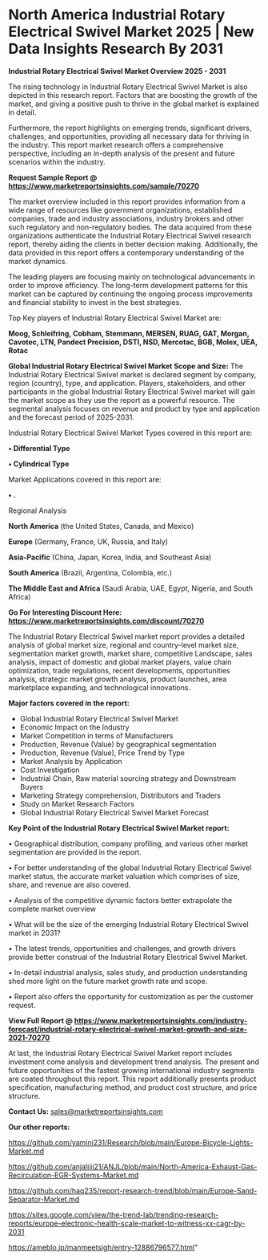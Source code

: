 # North America Industrial Rotary Electrical Swivel Market 2025 | New Data Insights Research By 2031

<Strong> Industrial Rotary Electrical Swivel Market Overview 2025 - 2031</strong>

The rising technology in Industrial Rotary Electrical Swivel Market is also depicted in this research report. Factors that are boosting the growth of the market, and giving a positive push to thrive in the global market is explained in detail.

Furthermore, the report highlights on emerging trends, significant drivers, challenges, and opportunities, providing all necessary data for thriving in the industry. This report market research offers a comprehensive perspective, including an in-depth analysis of the present and future scenarios within the industry.

<strong>Request Sample Report @ <a href=https://www.marketreportsinsights.com/sample/70270>https://www.marketreportsinsights.com/sample/70270</a></strong>

The market overview included in this report provides information from a wide range of resources like government organizations, established companies, trade and industry associations, industry brokers and other such regulatory and non-regulatory bodies. The data acquired from these organizations authenticate the Industrial Rotary Electrical Swivel research report, thereby aiding the clients in better decision making. Additionally, the data provided in this report offers a contemporary understanding of the market dynamics.

The leading players are focusing mainly on technological advancements in order to improve efficiency. The long-term development patterns for this market can be captured by continuing the ongoing process improvements and financial stability to invest in the best strategies.

Top Key players of Industrial Rotary Electrical Swivel Market are:

<strong>Moog, Schleifring, Cobham, Stemmann, MERSEN, RUAG, GAT, Morgan, Cavotec, LTN, Pandect Precision, DSTI, NSD, Mercotac, BGB, Molex, UEA, Rotac</strong>

<strong><b>Global Industrial Rotary Electrical Swivel Market Scope and Size:</b></strong>
The Industrial Rotary Electrical Swivel market is declared segment by company, region (country), type, and application. Players, stakeholders, and other participants in the global Industrial Rotary Electrical Swivel market will gain the market scope as they use the report as a powerful resource. The segmental analysis focuses on revenue and product by type and application and the forecast period of 2025-2031.

Industrial Rotary Electrical Swivel Market Types covered in this report are:

<strong>• Differential Type

• Cylindrical Type</strong>

Market Applications covered in this report are:

<strong>• .</strong> 

Regional Analysis

<strong>North America</strong> (the United States, Canada, and Mexico)

<strong>Europe</strong> (Germany, France, UK, Russia, and Italy)

<strong>Asia-Pacific</strong> (China, Japan, Korea, India, and Southeast Asia)

<strong>South America</strong> (Brazil, Argentina, Colombia, etc.)

<strong>The Middle East and Africa</strong> (Saudi Arabia, UAE, Egypt, Nigeria, and South Africa)

<strong>Go For Interesting Discount Here: <a href=https://www.marketreportsinsights.com/discount/70270>https://www.marketreportsinsights.com/discount/70270</a></strong>

The Industrial Rotary Electrical Swivel market report provides a detailed analysis of global market size, regional and country-level market size, segmentation market growth, market share, competitive Landscape, sales analysis, impact of domestic and global market players, value chain optimization, trade regulations, recent developments, opportunities analysis, strategic market growth analysis, product launches, area marketplace expanding, and technological innovations.

<strong><b>Major factors covered in the report:</b></strong>
<ul>
  <li>Global Industrial Rotary Electrical Swivel Market </li>
  <li>Economic Impact on the Industry</li>
  <li>Market Competition in terms of Manufacturers</li>
  <li>Production, Revenue (Value) by geographical segmentation</li>
  <li>Production, Revenue (Value), Price Trend by Type</li>
  <li>Market Analysis by Application</li>
  <li>Cost Investigation</li>
  <li>Industrial Chain, Raw material sourcing strategy and Downstream Buyers</li>
  <li>Marketing Strategy comprehension, Distributors and Traders</li>
  <li>Study on Market Research Factors</li>
  <li>Global Industrial Rotary Electrical Swivel Market Forecast</li>
</ul>

<strong><b>Key Point of the Industrial Rotary Electrical Swivel Market report:</b></strong>

• Geographical distribution, company profiling, and various other market segmentation are provided in the report.

• For better understanding of the global Industrial Rotary Electrical Swivel market status, the accurate market valuation which comprises of size, share, and revenue are also covered.

• Analysis of the competitive dynamic factors better extrapolate the complete market overview

• What will be the size of the emerging Industrial Rotary Electrical Swivel market in 2031?

• The latest trends, opportunities and challenges, and growth drivers provide better construal of the Industrial Rotary Electrical Swivel Market.

• In-detail industrial analysis, sales study, and production understanding shed more light on the future market growth rate and scope.

• Report also offers the opportunity for customization as per the customer request.

<strong><b>View Full Report @ <a href=https://www.marketreportsinsights.com/industry-forecast/industrial-rotary-electrical-swivel-market-growth-and-size-2021-70270>https://www.marketreportsinsights.com/industry-forecast/industrial-rotary-electrical-swivel-market-growth-and-size-2021-70270</a></b></strong>


At last, the Industrial Rotary Electrical Swivel Market report includes investment come analysis and development trend analysis. The present and future opportunities of the fastest growing international industry segments are coated throughout this report. This report additionally presents product specification, manufacturing method, and product cost structure, and price structure.

<strong>Contact Us:</strong>
sales@marketreportsinsights.com

<strong>Our other reports:</strong>

<a href=https://github.com/yamini231/Research/blob/main/Europe-Bicycle-Lights-Market.md>https://github.com/yamini231/Research/blob/main/Europe-Bicycle-Lights-Market.md</a>

<a href=https://github.com/anjaliiii21/ANJL/blob/main/North-America-Exhaust-Gas-Recirculation-EGR-Systems-Market.md>https://github.com/anjaliiii21/ANJL/blob/main/North-America-Exhaust-Gas-Recirculation-EGR-Systems-Market.md</a>

<a href=https://github.com/haq235/report-research-trend/blob/main/Europe-Sand-Separator-Market.md>https://github.com/haq235/report-research-trend/blob/main/Europe-Sand-Separator-Market.md</a>

<a href=https://sites.google.com/view/the-trend-lab/trending-research-reports/europe-electronic-health-scale-market-to-witness-xx-cagr-by-2031>https://sites.google.com/view/the-trend-lab/trending-research-reports/europe-electronic-health-scale-market-to-witness-xx-cagr-by-2031</a>

<a href=https://ameblo.jp/manmeetsigh/entry-12886796577.html>https://ameblo.jp/manmeetsigh/entry-12886796577.html</a>"
